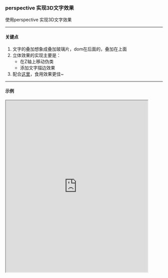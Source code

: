### perspective 实现3D文字效果

 使用perspective 实现3D文字效果

---

#### 关键点
1. 文字的叠加想象成叠加玻璃片，dom在后面的，叠加在上面
2. 立体效果的实现主要是：
    + 在Z轴上移动伪类
    + 添加文字描边效果
3. 配合[这里](https://superwtt.github.io/noteCSS/base/animate/transform3d.html)，食用效果更佳~

---

#### 示例
<iframe width="90%" height="550" allowfullscreen="allowfullscreen" src="https://codepen.io/superwtt/embed/JjKKrKE?height=450&theme-id=default&default-tab=result"></iframe>